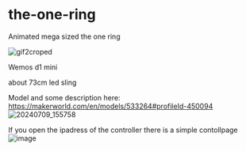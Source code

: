 # the-one-ring
Animated mega sized the one ring

![gif2croped](https://github.com/christoferjh/the-one-ring/assets/18284010/1ff47728-7d2a-474f-bfb9-f73cf370d8e4)


Wemos d1 mini

about 73cm led sling

Model and some description here: 
https://makerworld.com/en/models/533264#profileId-450094
![20240709_155758](https://github.com/christoferjh/the-one-ring/assets/18284010/37c7ac63-a2a1-4108-9773-2521c9170fe5)

If you open the ipadress of the controller there is a simple contollpage
![image](https://github.com/christoferjh/the-one-ring/assets/18284010/0582cd41-96f0-405f-a511-105f65163e06)
